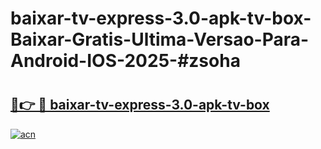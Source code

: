 # baixar-tv-express-3.0-apk-tv-box-Baixar-Gratis-Ultima-Versao-Para-Android-IOS-2025-#zsoha

# <h2><a href="https://ainizakaria.my?title=baixar-tv-express-3.0-apk-tv-box&ref=22M">🔗👉 🔴 baixar-tv-express-3.0-apk-tv-box</a></h2>

[![acn](https://github.com/user-attachments/assets/0f9c940e-d8b0-45ae-aac7-cd30a18b3e1c)](https://ainizakaria.my?title=baixar-tv-express-3.0-apk-tv-box&ref=22M)

